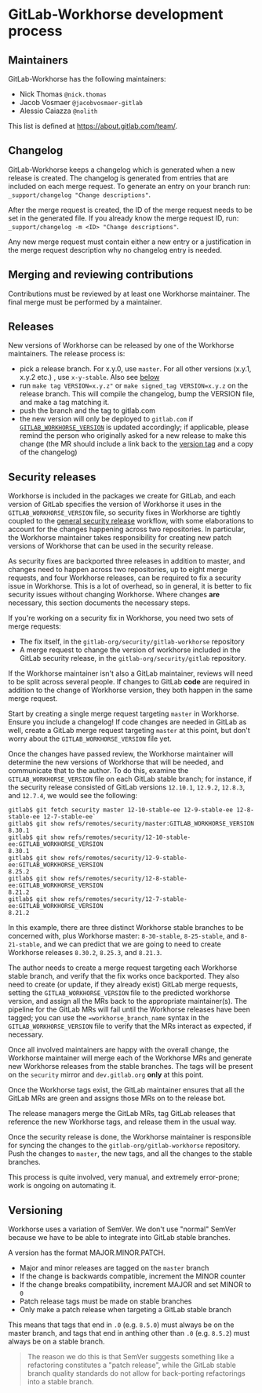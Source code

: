 # GitLab-Workhorse development process

## Maintainers

GitLab-Workhorse has the following maintainers:

- Nick Thomas `@nick.thomas`
- Jacob Vosmaer `@jacobvosmaer-gitlab`
- Alessio Caiazza `@nolith`

This list is defined at https://about.gitlab.com/team/.

## Changelog

GitLab-Workhorse keeps a changelog which is generated when a new release
is created. The changelog is generated from entries that are included on each
merge request. To generate an entry on your branch run:
`_support/changelog "Change descriptions"`.

After the merge request is created, the ID of the merge request needs to be set
in the generated file. If you already know the merge request ID, run:
`_support/changelog -m <ID> "Change descriptions"`.

Any new merge request must contain either a new entry or a justification in the
merge request description why no changelog entry is needed.

## Merging and reviewing contributions

Contributions must be reviewed by at least one Workhorse maintainer.
The final merge must be performed by a maintainer.

## Releases

New versions of Workhorse can be released by one of the Workhorse
maintainers. The release process is:

-   pick a release branch. For x.y.0, use `master`. For all other
    versions (x.y.1, x.y.2 etc.) , use `x-y-stable`. Also see [below](#versioning)
-   run `make tag VERSION=x.y.z"` or `make signed_tag VERSION=x.y.z` on the release branch. This will
    compile the changelog, bump the VERSION file, and make a tag matching it.
-   push the branch and the tag to gitlab.com
-   the new version will only be deployed to `gitlab.com` if [`GITLAB_WORKHORSE_VERSION`](https://gitlab.com/gitlab-org/gitlab/-/blob/master/GITLAB_WORKHORSE_VERSION) is updated accordingly;
    if applicable, please remind the person who originally asked for a new release to make this change
    (the MR should include a link back to the [version tag](https://gitlab.com/gitlab-org/gitlab-workhorse/-/tags) and a copy of the changelog)

## Security releases

Workhorse is included in the packages we create for GitLab, and each version of
GitLab specifies the version of Workhorse it uses in the `GITLAB_WORKHORSE_VERSION`
file, so security fixes in Workhorse are tightly coupled to the [general security release](https://about.gitlab.com/handbook/engineering/workflow/#security-issues)
workflow, with some elaborations to account for the changes happening across two
repositories. In particular, the Workhorse maintainer takes responsibility for
creating new patch versions of Workhorse that can be used in the security
release.

As security fixes are backported three releases in addition to master, and
changes need to happen across two repositories, up to eight merge requests, and
four Workhorse releases, can be required to fix a security issue in Workhorse.
This is a lot of overhead, so in general, it is better to fix security issues
without changing Workhorse. Where changes **are** necessary, this section
documents the necessary steps.

If you're working on a security fix in Workhorse, you need two sets of merge
requests:

* The fix itself, in the `gitlab-org/security/gitlab-workhorse` repository
* A merge request to change the version of workhorse included in the GitLab
  security release, in the `gitlab-org/security/gitlab` repository.

If the Workhorse maintainer isn't also a GitLab maintainer, reviews will need to
be split across several people. If changes to GitLab **code** are required in
addition to the change of Workhorse version, they both happen in the same merge
request.

Start by creating a single merge request targeting `master` in Workhorse. Ensure
you include a changelog! If code changes are needed in GitLab as well, create a
GitLab merge request targeting `master` at this point, but don't worry about the
`GITLAB_WORKHORSE_VERSION` file yet. 

Once the changes have passed review, the Workhorse maintainer will determine the
new versions of Workhorse that will be needed, and communicate that to the
author. To do this, examine the `GITLAB_WORKHORSE_VERSION` file on each GitLab
stable branch; for instance, if the security release consisted of GitLab
versions `12.10.1`, `12.9.2`, `12.8.3`, and `12.7.4`, we would see the following:

```
gitlab$ git fetch security master 12-10-stable-ee 12-9-stable-ee 12-8-stable-ee 12-7-stable-ee`
gitlab$ git show refs/remotes/security/master:GITLAB_WORKHORSE_VERSION
8.30.1
gitlab$ git show refs/remotes/security/12-10-stable-ee:GITLAB_WORKHORSE_VERSION
8.30.1
gitlab$ git show refs/remotes/security/12-9-stable-ee:GITLAB_WORKHORSE_VERSION
8.25.2
gitlab$ git show refs/remotes/security/12-8-stable-ee:GITLAB_WORKHORSE_VERSION
8.21.2
gitlab$ git show refs/remotes/security/12-7-stable-ee:GITLAB_WORKHORSE_VERSION
8.21.2
```

In this example, there are three distinct Workhorse stable branches to be
concerned with, plus Workhorse master: `8-30-stable`, `8-25-stable`, and
`8-21-stable`, and we can predict that we are going to need to create Workhorse
releases `8.30.2`, `8.25.3`, and `8.21.3`.

The author needs to create a merge request targeting each Workhorse stable
branch, and verify that the fix works once backported. They also need to create
(or update, if they already exist) GitLab merge requests, setting the
`GITLAB_WORKHORSE_VERSION` file to the predicted workhorse version, and assign
all the MRs back to the appropriate maintainer(s). The pipeline for the GitLab
MRs will fail until the Workhorse releases have been tagged; you can use the
`=workhorse_branch_name` syntax in the `GITLAB_WORKHORSE_VERSION` file to verify
that the MRs interact as expected, if necessary.

Once all involved maintainers are happy with the overall change, the Workhorse
maintainer will merge each of the Workhorse MRs and generate new Workhorse
releases from the stable branches. The tags will be present on the `security`
mirror and `dev.gitlab.org` **only** at this point.

Once the Workhorse tags exist, the GitLab maintainer ensures that all the GitLab
MRs are green and assigns those MRs on to the release bot.

The release managers merge the GitLab MRs, tag GitLab releases that reference
the new Workhorse tags, and release them in the usual way.

Once the security release is done, the Workhorse maintainer is responsible for
syncing the changes to the `gitlab-org/gitlab-workhorse` repository. Push the
changes to `master`, the new tags, and all the changes to the stable branches.

This process is quite involved, very manual, and extremely error-prone; work is
ongoing on automating it.

## Versioning

Workhorse uses a variation of SemVer. We don't use "normal" SemVer
because we have to be able to integrate into GitLab stable branches.

A version has the format MAJOR.MINOR.PATCH.

- Major and minor releases are tagged on the `master` branch
- If the change is backwards compatible, increment the MINOR counter
- If the change breaks compatibility, increment MAJOR and set MINOR to `0`
- Patch release tags must be made on stable branches
- Only make a patch release when targeting a GitLab stable branch

This means that tags that end in `.0` (e.g. `8.5.0`) must always be on
the master branch, and tags that end in anthing other than `.0` (e.g.
`8.5.2`) must always be on a stable branch.

> The reason we do this is that SemVer suggests something like a
> refactoring constitutes a "patch release", while the GitLab stable
> branch quality standards do not allow for back-porting refactorings
> into a stable branch.
